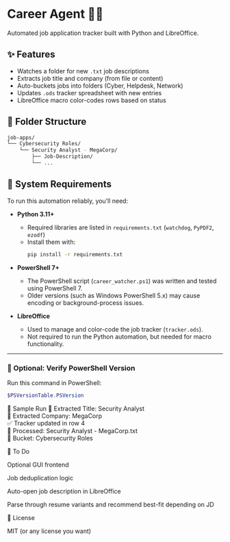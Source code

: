 # Career Agent 🧠📁

Automated job application tracker built with Python and LibreOffice.

## ✨ Features

- Watches a folder for new `.txt` job descriptions
- Extracts job title and company (from file or content)
- Auto-buckets jobs into folders (Cyber, Helpdesk, Network)
- Updates `.ods` tracker spreadsheet with new entries
- LibreOffice macro color-codes rows based on status

## 📂 Folder Structure

```bash
job-apps/
└── Cybersecurity Roles/
    └── Security Analyst - MegaCorp/
        ├── Job-Description/
        └── ...
```

## 🧰 System Requirements

To run this automation reliably, you’ll need:

- **Python 3.11+**
  - Required libraries are listed in `requirements.txt` (`watchdog`, `PyPDF2`, `ezodf`)
  - Install them with:
    ```bash
    pip install -r requirements.txt
    ```

- **PowerShell 7+**
  - The PowerShell script (`career_watcher.ps1`) was written and tested using PowerShell 7.
  - Older versions (such as Windows PowerShell 5.x) may cause encoding or background-process issues.

- **LibreOffice**
  - Used to manage and color-code the job tracker (`tracker.ods`).
  - Not required to run the Python automation, but needed for macro functionality.

---

### 🧱 Optional: Verify PowerShell Version

Run this command in PowerShell:
```powershell
$PSVersionTable.PSVersion
```

🧪 Sample Run
🧾 Extracted Title: Security Analyst </br>
🏢 Extracted Company: MegaCorp </br>
✅ Tracker updated in row 4 </br>
📄 Processed: Security Analyst - MegaCorp.txt </br>
🧭 Bucket:  Cybersecurity Roles </br>

🔄 To Do

 Optional GUI frontend

 Job deduplication logic

 Auto-open job description in LibreOffice

 Parse through resume variants and recommend best-fit depending on JD

📜 License

MIT (or any license you want)
